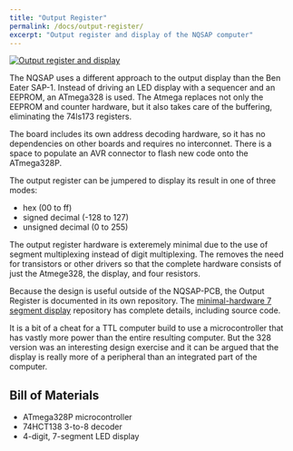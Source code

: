 ```yaml
---
title: "Output Register"
permalink: /docs/output-register/
excerpt: "Output register and display of the NQSAP computer"
---
```


[![Output register and display](../../assets/images/output-register.jpg "output register")](../../assets/images/output-register.jpg)

The NQSAP uses a different approach to the output display than the Ben Eater SAP-1.
Instead of driving an LED display with a sequencer and an EEPROM, an ATmega328 is used.
The Atmega replaces not only the EEPROM and counter hardware, but it also takes care of
the buffering, eliminating the 74ls173 registers.

The board includes its own address decoding hardware, so it has no dependencies on other boards and requires no interconnet. There is a space to populate an AVR connector to
flash new code onto the ATmega328P.

The output register can be jumpered to display its result in one of three modes:

* hex (00 to ff)
* signed decimal (-128 to 127)
* unsigned decimal (0 to 255)

The output register hardware is exteremely minimal due to the use of segment multiplexing
instead of digit multiplexing.  The removes the need for transistors or other drivers so
that the complete hardware consists of just the Atmege328, the display, and four
resistors.

Because the design is useful outside of the NQSAP-PCB, the Output Register is documented
in its own repository.  The
[minimal-hardware 7 segment display](https://github.com/TomNisbet/minimal-hardware-7-segment-display)
repository has complete details, including source code.

It is a bit of a cheat for a TTL computer build to use a microcontroller that has vastly
more power than the entire resulting computer.  But the 328 version was an interesting
design exercise and it can be argued that the display is really more of a peripheral than
an integrated part of the computer.

## Bill of Materials

* ATmega328P microcontroller
* 74HCT138 3-to-8 decoder
* 4-digit, 7-segment LED display
